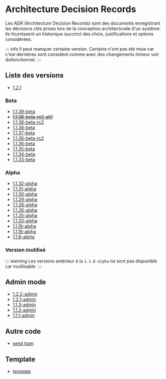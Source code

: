 # Architecture Decision Records
Les ADR (Architecture Decision Records) sont des documents enregistrant les décisions clés prises lors de la conception architecturale d'un système. Ils fournissent un historique succinct des choix, justifications et options considérées.

::: info
Il peut manquer certaine version. Certaine n'ont pas été mise car c'est dernières sont considéré comme avec des changements mineur voir disfonctionnel.
:::

## Liste des versions

- [1.2.1](/ADR/1.2.1)

### Beta
- [1.1.39-beta](/ADR/1.1.39-beta)
- ~~[1.1.38-beta-rc2-alt1](/ADR/1.1.38-beta-rc2-alt1)~~
- [1.1.38-beta-rc2](/ADR/1.1.38-beta-rc2)
- [1.1.38-beta](/ADR/1.1.38-beta)
- [1.1.37-beta](/ADR/1.1.37-beta)
- [1.1.36-beta-rc2](/ADR/1.1.36-beta-rc2)
- [1.1.36-beta](/ADR/1.1.36-beta)
- [1.1.35-beta](/ADR/1.1.35-beta)
- [1.1.34-beta](/ADR/1.1.34-beta)
- [1.1.33-beta](/ADR/1.1.33-beta)

### Alpha
- [1.1.32-alpha](/ADR/1.1.32-alpha)
- [1.1.31-alpha](/ADR/1.1.31-alpha)
- [1.1.30-alpha](/ADR/1.1.30-alpha)
- [1.1.29-alpha](/ADR/1.1.29-alpha)
- [1.1.28-alpha](/ADR/1.1.28-alpha)
- [1.1.26-alpha](/ADR/1.1.26-alpha)
- [1.1.25-alpha](/ADR/1.1.25-alpha)
- [1.1.20-alpha](/ADR/1.1.20-alpha)
- [1.1.19-alpha](/ADR/1.1.19-alpha)
- [1.1.16-alpha](/ADR/1.1.16-alpha)
- [1.1.8-alpha](/ADR/1.1.8-alpha)

### Version inutilisé
::: warning
Les versions antérieur à la ``1.1.8-alpha`` ne sont pas disponible car inutilisable.
:::

## Admin mode
- [1.2.2-admin](/ADR/1.2.2-admin)
- [1.2.1-admin](/ADR/1.2.1-admin)
- [1.1.3-admin](/ADR/1.1.3-admin)
- [1.1.2-admin](/ADR/1.1.2-admin)
- [1.1.1-admin](/ADR/1.1.1-admin)

## Autre code
- [send tram](/ADR/send-tram)

## Template
- [template](/ADR/template)